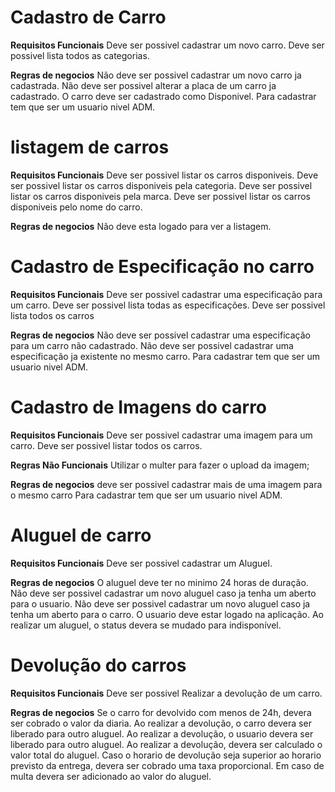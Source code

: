 # Cadastro de Carro

**Requisitos Funcionais**
Deve ser possivel cadastrar um novo carro.
Deve ser possivel lista todos as categorias.

**Regras de negocios**
Não deve ser possivel cadastrar um novo carro ja cadastrada.
Não deve ser possivel alterar a placa de um carro ja cadastrado.
O carro deve ser cadastrado como Disponivel.
Para cadastrar tem que ser um usuario nivel ADM.

# listagem de carros

**Requisitos Funcionais**
Deve ser possivel listar os carros disponiveis.
Deve ser possivel listar os carros disponiveis pela categoria.
Deve ser possivel listar os carros disponiveis pela marca.
Deve ser possivel listar os carros disponiveis pelo nome do carro.

**Regras de negocios**
Não deve esta logado para ver a listagem.

# Cadastro de Especificação no carro

**Requisitos Funcionais**
Deve ser possivel cadastrar uma especificação para um carro.
Deve ser possivel lista todas as especificações.
Deve ser possivel lista todos os carros

**Regras de negocios**
Não deve ser possivel cadastrar uma especificação para um carro não cadastrado.
Não deve ser possivel cadastrar uma especificação ja existente no mesmo carro.
Para cadastrar tem que ser um usuario nivel ADM.

# Cadastro de Imagens do carro

**Requisitos Funcionais**
Deve ser possivel cadastrar uma imagem para um carro.
Deve ser possivel listar todos os carros.

**Regras Não Funcionais**
Utilizar o multer para fazer o upload da imagem;

**Regras de negocios**
deve ser possivel cadastrar mais de uma imagem para o mesmo carro
Para cadastrar tem que ser um usuario nivel ADM.

# Aluguel de carro

**Requisitos Funcionais**
Deve ser possivel cadastrar um Aluguel.

**Regras de negocios**
O aluguel deve ter no minimo 24 horas de duração.
Não deve ser possivel cadastrar um novo aluguel caso ja tenha um aberto para o usuario.
Não deve ser possivel cadastrar um novo aluguel caso ja tenha um aberto para o carro.
O usuario deve estar logado na aplicação.
Ao realizar um aluguel, o status devera se mudado para indisponível.

# Devolução do carros

**Requisitos Funcionais**
Deve ser possivel Realizar a devolução de um carro.

**Regras de negocios**
Se o carro for devolvido com menos de 24h, devera ser cobrado o valor da diaria.
Ao realizar a devolução, o carro devera ser liberado para outro aluguel.
Ao realizar a devolução, o usuario devera ser liberado para outro aluguel.
Ao realizar a devolução, devera ser calculado o valor total do aluguel.
Caso o horario de devolução seja superior ao horario previsto da entrega, devera ser cobrado uma taxa proporcional.
Em caso de multa devera ser adicionado ao valor do aluguel.